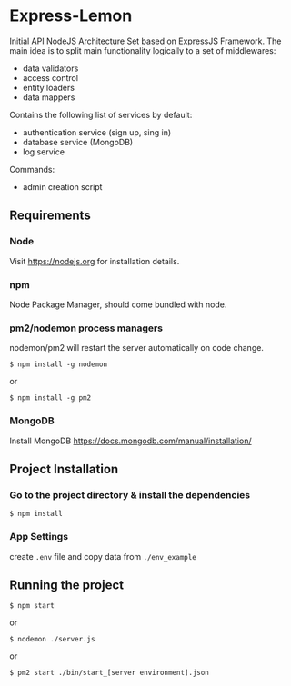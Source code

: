 # Express-Lemon #

Initial API NodeJS Architecture Set based on ExpressJS Framework. 
The main idea is to split main functionality logically to a set of middlewares:

- data validators
- access control
- entity loaders
- data mappers

Contains the following list of services by default:

- authentication service (sign up, sing in)
- database service (MongoDB)
- log service

Commands:

- admin creation script 

## Requirements

### Node

Visit https://nodejs.org for installation details.

### npm

Node Package Manager, should come bundled with node.

### pm2/nodemon process managers

nodemon/pm2 will restart the server automatically on code change.

`$ npm install -g nodemon`

or

`$ npm install -g pm2`


### MongoDB

Install MongoDB https://docs.mongodb.com/manual/installation/

## Project Installation

### Go to the project directory & install the dependencies

`$ npm install`

### App Settings

create `.env` file and copy data from `./env_example` 

## Running the project

`$ npm start`

or

`$ nodemon ./server.js`

or

`$ pm2 start ./bin/start_[server environment].json`
